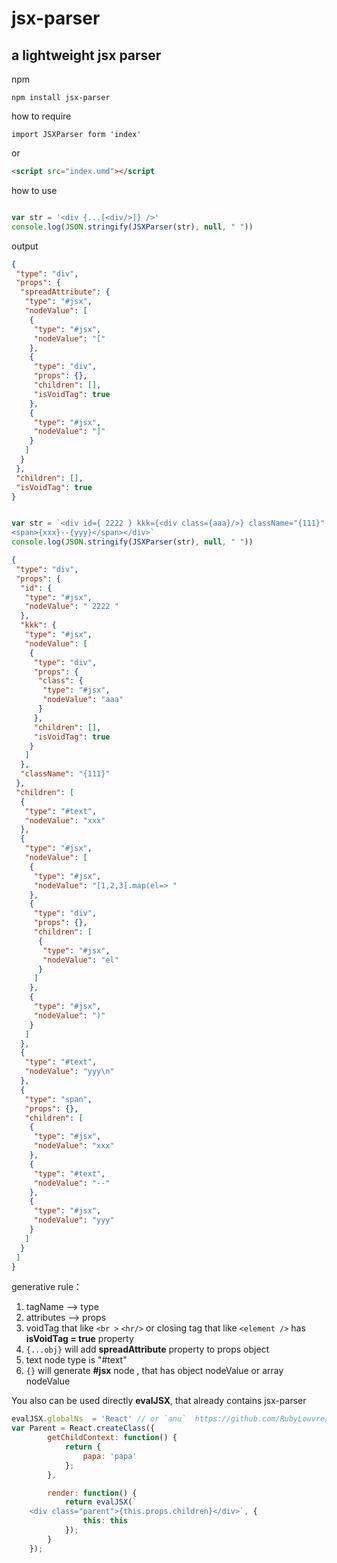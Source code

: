 # jsx-parser

## a lightweight jsx parser

npm

```
npm install jsx-parser
```

how to require

```
import JSXParser form 'index'
```

or 
```html
<script src="index.umd"></script
```



how to use


```javascript

var str = '<div {...[<div/>]} />'
console.log(JSON.stringify(JSXParser(str), null, " "))
```
output
```json
{
 "type": "div",
 "props": {
  "spreadAttribute": {
   "type": "#jsx",
   "nodeValue": [
    {
     "type": "#jsx",
     "nodeValue": "["
    },
    {
     "type": "div",
     "props": {},
     "children": [],
     "isVoidTag": true
    },
    {
     "type": "#jsx",
     "nodeValue": "]"
    }
   ]
  }
 },
 "children": [],
 "isVoidTag": true
}
```


```javascript

var str = `<div id={ 2222 } kkk={<div class={aaa}/>} className="{111}" >xxx{[1,2,3].map(el=> <div>{el}</div>)}yyy
<span>{xxx}--{yyy}</span></div>`
console.log(JSON.stringify(JSXParser(str), null, " "))
```

```json
{
 "type": "div",
 "props": {
  "id": {
   "type": "#jsx",
   "nodeValue": " 2222 "
  },
  "kkk": {
   "type": "#jsx",
   "nodeValue": [
    {
     "type": "div",
     "props": {
      "class": {
       "type": "#jsx",
       "nodeValue": "aaa"
      }
     },
     "children": [],
     "isVoidTag": true
    }
   ]
  },
  "className": "{111}"
 },
 "children": [
  {
   "type": "#text",
   "nodeValue": "xxx"
  },
  {
   "type": "#jsx",
   "nodeValue": [
    {
     "type": "#jsx",
     "nodeValue": "[1,2,3].map(el=> "
    },
    {
     "type": "div",
     "props": {},
     "children": [
      {
       "type": "#jsx",
       "nodeValue": "el"
      }
     ]
    },
    {
     "type": "#jsx",
     "nodeValue": ")"
    }
   ]
  },
  {
   "type": "#text",
   "nodeValue": "yyy\n"
  },
  {
   "type": "span",
   "props": {},
   "children": [
    {
     "type": "#jsx",
     "nodeValue": "xxx"
    },
    {
     "type": "#text",
     "nodeValue": "--"
    },
    {
     "type": "#jsx",
     "nodeValue": "yyy"
    }
   ]
  }
 ]
}
```
 generative rule：
 1. tagName --> type
 2. attributes -->  props
 3. voidTag that like  `<br >` `<hr/>`  or closing tag that like `<element />`  has **isVoidTag = true** property
 4.  `{...obj}` will add **spreadAttribute** property to props object
 5. text node type is "#text"
 6. `{}` will generate **#jsx** node , that has object nodeValue or array nodeValue


You also can be used directly **evalJSX**, that already contains jsx-parser

```javascript
evalJSX.globalNs  = 'React' // or `anu`  https://github.com/RubyLouvre/anu or `preact`
var Parent = React.createClass({
        getChildContext: function() {
            return {
                papa: 'papa'
            };
        },

        render: function() {
            return evalJSX(`
    <div class="parent">{this.props.children}</div>`, {
                this: this
            });
        }
    });
```

 

